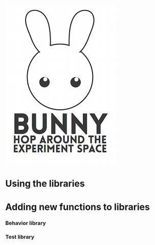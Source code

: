 ![Bunny](Logos/BunnyLogo.png)

# Using the libraries

# Adding new functions to libraries

### Behavior library

### Test library